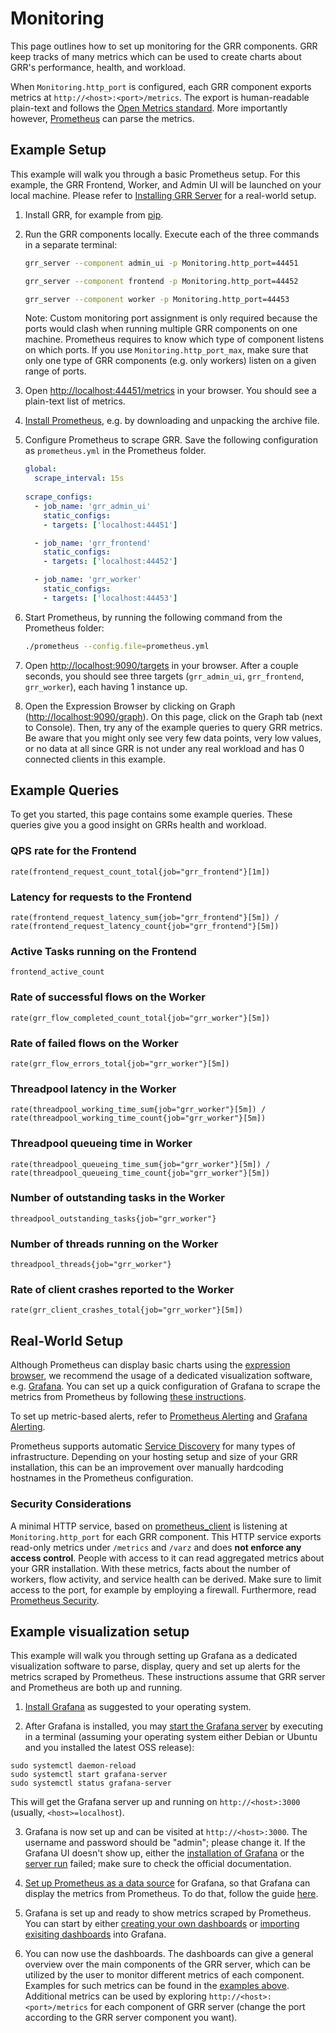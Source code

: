 # Monitoring
This page outlines how to set up monitoring for the GRR components. GRR keep tracks of many metrics
which can be used to create charts about GRR's performance, health, and workload.

When `Monitoring.http_port` is configured, each GRR component exports metrics at 
`http://<host>:<port>/metrics`. The export is human-readable plain-text and follows the 
[Open Metrics standard](https://openmetrics.io/). More importantly however,
[Prometheus](https://prometheus.io) can parse the metrics.


## Example Setup
This example will walk you through a basic Prometheus setup. For this example, the GRR Frontend,
Worker, and Admin UI will be launched on your local machine. Please refer to
[Installing GRR Server](../installing-grr-server) for a real-world setup.

1. Install GRR, for example from [pip](../installing-grr-server/from-released-pip.html).

1. Run the GRR components locally. Execute each of the three commands in a separate terminal:

    ```bash
    grr_server --component admin_ui -p Monitoring.http_port=44451
    
    grr_server --component frontend -p Monitoring.http_port=44452
    
    grr_server --component worker -p Monitoring.http_port=44453
    ```
    
    Note: Custom monitoring port assignment is only required because the ports would clash when
    running multiple GRR components on one machine. Prometheus requires to know which type of
    component listens on which ports. If you use `Monitoring.http_port_max`, make sure that only one
    type of GRR components (e.g. only workers) listen on a given range of ports. 

1. Open [http://localhost:44451/metrics](http://localhost:44451/metrics) in your browser. You should
see a plain-text list of metrics.

1. [Install Prometheus](https://prometheus.io/docs/prometheus/latest/getting_started/), e.g. by
downloading and unpacking the archive file.

1. Configure Prometheus to scrape GRR. Save the following configuration as `prometheus.yml` in
the Prometheus folder.
    ```yaml
    global:
      scrape_interval: 15s
     
    scrape_configs:
      - job_name: 'grr_admin_ui'
        static_configs:
        - targets: ['localhost:44451']
    
      - job_name: 'grr_frontend'
        static_configs:
        - targets: ['localhost:44452']
    
      - job_name: 'grr_worker'
        static_configs:
        - targets: ['localhost:44453']
      ```

1. Start Prometheus, by running the following command from the Prometheus folder:
    ```bash
    ./prometheus --config.file=prometheus.yml
    ```

1. Open [http://localhost:9090/targets](http://localhost:9090/targets) in your browser. After a
couple seconds, you should see three targets (`grr_admin_ui`, `grr_frontend`, `grr_worker`), each
having 1 instance up.

1. Open the Expression Browser by clicking on Graph
([http://localhost:9090/graph](http://localhost:9090/graph)). On this page, click on the Graph tab
(next to Console). Then, try any of the example queries to query GRR metrics. Be aware that you
might only see very few data points, very low values, or no data at all since GRR is not under any
real workload and has 0 connected clients in this example.


## Example Queries
To get you started, this page contains some example queries. These queries give you a good insight
on GRRs health and workload.

### QPS rate for the Frontend
```
rate(frontend_request_count_total{job="grr_frontend"}[1m])
```

### Latency for requests to the Frontend
```
rate(frontend_request_latency_sum{job="grr_frontend"}[5m]) /
rate(frontend_request_latency_count{job="grr_frontend"}[5m])
```

### Active Tasks running on the Frontend
```
frontend_active_count
```

### Rate of successful flows on the Worker
```
rate(grr_flow_completed_count_total{job="grr_worker"}[5m])
```

### Rate of failed flows on the Worker
```
rate(grr_flow_errors_total{job="grr_worker"}[5m])
```

### Threadpool latency in the Worker
```
rate(threadpool_working_time_sum{job="grr_worker"}[5m]) /
rate(threadpool_working_time_count{job="grr_worker"}[5m])
```

### Threadpool queueing time in Worker
```
rate(threadpool_queueing_time_sum{job="grr_worker"}[5m]) /
rate(threadpool_queueing_time_count{job="grr_worker"}[5m])
```

### Number of outstanding tasks in the Worker
```
threadpool_outstanding_tasks{job="grr_worker"}
```

### Number of threads running on the Worker
```
threadpool_threads{job="grr_worker"}
```

### Rate of client crashes reported to the Worker
```	
rate(grr_client_crashes_total{job="grr_worker"}[5m])
```


## Real-World Setup
Although Prometheus can display basic charts using the
[expression browser](https://prometheus.io/docs/visualization/browser/), we recommend the usage of
a dedicated visualization software, e.g.
[Grafana](https://prometheus.io/docs/visualization/grafana/). You can set up a quick configuration of Grafana to scrape the metrics from Prometheus by following [these instructions](#example-visualization-setup).

To set up metric-based alerts, refer to
[Prometheus Alerting](https://prometheus.io/docs/alerting/overview/) and
[Grafana Alerting](https://grafana.com/docs/grafana/latest/alerting/).

Prometheus supports automatic
[Service Discovery](https://prometheus.io/docs/prometheus/latest/configuration/configuration/) for
many types of infrastructure. Depending on your hosting setup and size of your GRR installation,
this can be an improvement over manually hardcoding hostnames in the Prometheus configuration.

### Security Considerations
A minimal HTTP service, based on [prometheus_client](https://github.com/prometheus/client_python/)
is listening at `Monitoring.http_port` for each GRR component. This HTTP service exports read-only
metrics under `/metrics` and `/varz` and does **not enforce any access control**. People with
access to it can read aggregated metrics about your GRR installation. With these metrics, facts
about the number of workers, flow activity, and service health can be derived. Make sure to limit
access to the port, for example by employing a firewall. Furthermore, read
[Prometheus Security](https://prometheus.io/docs/operating/security/).

## Example visualization setup
This example will walk you through setting up Grafana as a dedicated visualization software to parse, display, query and set up alerts for the metrics scraped by Prometheus. These instructions assume that GRR server and Prometheus are both up and running.

1. [Install Grafana](https://grafana.com/docs/grafana/latest/installation/#install-grafana) as suggested to your operating system.

2. After Grafana is installed, you may [start the Grafana server](https://grafana.com/docs/grafana/latest/installation/debian/#2-start-the-server) by executing in a terminal (assuming your operating system either Debian or Ubuntu and you installed the latest OSS release):
```
sudo systemctl daemon-reload
sudo systemctl start grafana-server
sudo systemctl status grafana-server
```
This will get the Grafana server up and running on `http://<host>:3000` (usually, `<host>=localhost`).

3. Grafana is now set up and can be visited at `http://<host>:3000`. The username and password should be "admin"; please change it.
If the Grafana UI doesn't show up, either the [installation of Grafana](https://grafana.com/docs/grafana/latest/installation/#install-grafana) or the [server run](https://grafana.com/docs/grafana/latest/installation/debian/#2-start-the-server) failed; make sure to check the official documentation.

4. [Set up Prometheus as a data source](https://grafana.com/docs/grafana/latest/features/datasources/prometheus/#prometheus-data-source) for Grafana, so that Grafana can display the metrics from Prometheus. To do that, follow the guide [here](https://grafana.com/docs/grafana/latest/features/datasources/add-a-data-source/#add-a-data-source).

5. Grafana is set up and ready to show metrics scraped by Prometheus. You can start by either [creating your own dashboards](https://grafana.com/docs/grafana/latest/getting-started/getting-started/#create-a-dashboard) or [importing exisiting dashboards](https://grafana.com/docs/grafana/latest/reference/export_import/#importing-a-dashboard) into Grafana.

6. You can now use the dashboards. The dashboards can give a general overview over the main components of the GRR server, which can be utilized by the user to monitor different metrics of each component. Examples for such metrics can be found in the [examples above](#example-queries). Additional metrics can be used by exploring `http://<host>:<port>/metrics` for each component of GRR server (change the port according to the GRR server component you want).
